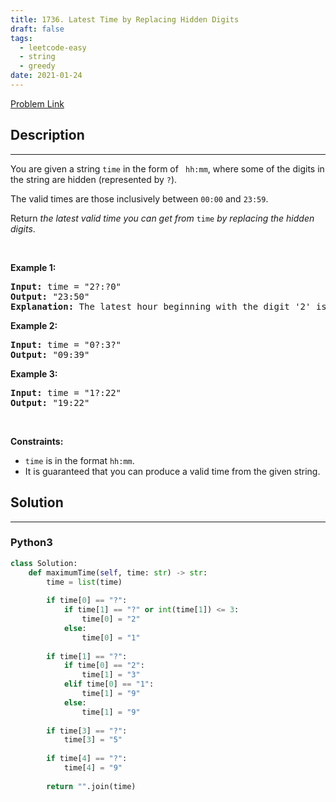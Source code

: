 ```yaml
---
title: 1736. Latest Time by Replacing Hidden Digits
draft: false
tags: 
  - leetcode-easy
  - string
  - greedy
date: 2021-01-24
---
```


[Problem Link](https://leetcode.com/problems/latest-time-by-replacing-hidden-digits/)

## Description

---
<p>You are given a string <code>time</code> in the form of <code> hh:mm</code>, where some of the digits in the string are hidden (represented by <code>?</code>).</p>

<p>The valid times are those inclusively between <code>00:00</code> and <code>23:59</code>.</p>

<p>Return <em>the latest valid time you can get from</em> <code>time</code><em> by replacing the hidden</em> <em>digits</em>.</p>

<p>&nbsp;</p>
<p><strong class="example">Example 1:</strong></p>

<pre>
<strong>Input:</strong> time = &quot;2?:?0&quot;
<strong>Output:</strong> &quot;23:50&quot;
<strong>Explanation:</strong> The latest hour beginning with the digit &#39;2&#39; is 23 and the latest minute ending with the digit &#39;0&#39; is 50.
</pre>

<p><strong class="example">Example 2:</strong></p>

<pre>
<strong>Input:</strong> time = &quot;0?:3?&quot;
<strong>Output:</strong> &quot;09:39&quot;
</pre>

<p><strong class="example">Example 3:</strong></p>

<pre>
<strong>Input:</strong> time = &quot;1?:22&quot;
<strong>Output:</strong> &quot;19:22&quot;
</pre>

<p>&nbsp;</p>
<p><strong>Constraints:</strong></p>

<ul>
	<li><code>time</code> is in the format <code>hh:mm</code>.</li>
	<li>It is guaranteed that you can produce a valid time from the given string.</li>
</ul>


## Solution

---
### Python3
``` py title='latest-time-by-replacing-hidden-digits'
class Solution:
    def maximumTime(self, time: str) -> str:
        time = list(time)
        
        if time[0] == "?":
            if time[1] == "?" or int(time[1]) <= 3:
                time[0] = "2"
            else:
                time[0] = "1"
        
        if time[1] == "?":
            if time[0] == "2":
                time[1] = "3"
            elif time[0] == "1":
                time[1] = "9"
            else:
                time[1] = "9"
        
        if time[3] == "?":
            time[3] = "5"
        
        if time[4] == "?":
            time[4] = "9"
        
        return "".join(time)
            
```


